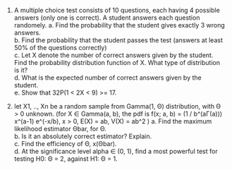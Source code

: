 1. A multiple choice test consists of 10 questions, each having 4 possible answers (only one is correct). A student answers each question randomely.
    a. Find the probability that the student gives exactly 3 wrong answers. <br>
    b. Find the probability that the student passes the test (answers at least 50% of the questions correctly)<br>
    c. Let X denote the number of correct answers given by the student. Find the probability distribution function of X. What type of distribution is it?<br>
    d. What is the expected number of correct answers given by the student.<br>
    e. Show that 32P(1 < 2X < 9) >= 17.
    
 2. let X1, .., Xn be a random sample from Gamma(1, Θ) distribution, with Θ > 0 unknown. (for X ∈ Gamma(a, b), the pdf is f(x; a, b) = (1 / b^(aΓ(a))) x^(a-1) e^(-x/b), x > 0, E(X) = ab, V(X) = ab^2 )
    a. Find the maximum likelihood estimator Θbar, for Θ. <br>
    b. Is it an absolutely correct estimator? Explain. <br>
    c. Find the efficiency of Θ, x(Θbar). <br>
    d. At the significance level alpha ∈ (0, 1), find a most powerful test for testing H0: Θ = 2, against H1: Θ = 1.
    
